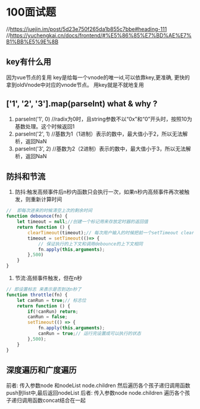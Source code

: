 # 100面试题

//https://juejin.im/post/5d23e750f265da1b855c7bbe#heading-111
//https://yuchengkai.cn/docs/frontend/#%E5%86%85%E7%BD%AE%E7%B1%BB%E5%9E%8B

## key有什么用

因为vue节点的复用  key是给每一个vnode的唯一id,可以依靠key,更准确, 更快的拿到oldVnode中对应的vnode节点。
用key就是不就地复用

## ['1', '2', '3'].map(parseInt) what & why ?

1. parseInt('1', 0) //radix为0时，且string参数不以“0x”和“0”开头时，按照10为基数处理。这个时候返回1
2. parseInt('2', 1) //基数为1（1进制）表示的数中，最大值小于2，所以无法解析，返回NaN
3. parseInt('3', 2) //基数为2（2进制）表示的数中，最大值小于3，所以无法解析，返回NaN

## 防抖和节流

1. 防抖:触发高频事件后n秒内函数只会执行一次，如果n秒内高频事件再次被触发，则重新计算时间

```js
//  即每次进来的时候清空上次的剩余时间
function debounce(fn) {
    let timeout = null;//创建一个标记用来存放定时器的返回值
    return function () {
        clearTimeout(timeout);// 每次用户输入的时候把前一个setTimeout clear 掉
        timeout = setTimeout(()=> {
            // 保证执行的上下文和调用debounce的上下文相同
            fn.apply(this,arguments);
        },500)
    }
}
```

1. 节流:高频事件触发，但在n秒

```js
// 即设置标志 来表示是否到达n秒了
function throttle(fn) {
    let canRun = true;// 标志位
    return function () {
        if(!canRun) return;
        canRun = false;
        setTimeout(() => {
            fn.apply(this,arguments);
            canRun = true;// 运行完设置成可以执行的状态
        },500);
    }
}
```

## 深度遍历和广度遍历

前者: 传入参数node 和nodeList  node.children 然后遍历各个孩子递归调用函数push到list中,最后返回nodeList
后者: 传入参数node  node.children 遍历各个孩子递归调用函数concat结合在一起
